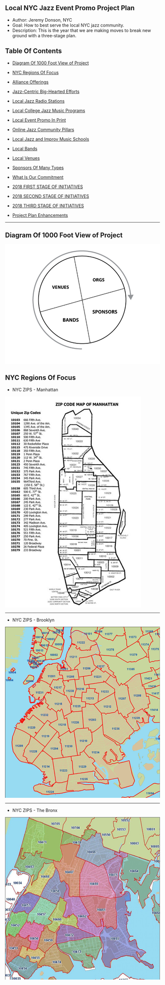 ## Local NYC Jazz Event Promo Project Plan

- Author: Jeremy Donson, NYC
- Goal: How to best serve the local NYC jazz community.
- Description: This is the year that we are making moves to break new ground with a three-stage plan.  

## Table Of Contents

- [Diagram Of 1000 Foot View of Project](#diagram-of-1000-foot-view-of-project)

- [NYC Regions Of Focus](jazz-promo-nyc.md#nyc-regions-of-focus)

- [Alliance Offerings](jazz-promo-nyc.md#alliance-offerings)

- [Jazz-Centric Big-Hearted Efforts](jazz-promo-nyc.md#jazz-centric-big-hearted-efforts)

- [Local Jazz Radio Stations](jazz-promo-nyc.md#local-jazz-radio-stations)

- [Local College Jazz Music Programs](jazz-promo-nyc.md#local-college-jazz-music-programs)

- [Local Event Promo In Print](jazz-promo-nyc.md#local-event-promo-in-print)

- [Online Jazz Community Pillars](jazz-promo-nyc.md#online-jazz-community-pillars)

- [Local Jazz and Improv Music Schools](jazz-promo-nyc.md#local-jazz-and-improv-music-schools)

- [Local Bands](jazz-promo-nyc.md#local-bands)

- [Local Venues](jazz-promo-nyc.md#local-venues)

- [Sponsors Of Many Types](jazz-promo-nyc.md#sponsors-of-many-types)


- [What Is Our Commitment](jazz-promo-nyc.md#what-is-our-commitment)

- [2018 FIRST STAGE OF INITIATIVES](jazz-promo-nyc.md#2018-first-stage-of-intiatives)

- [2018 SECOND STAGE OF INITIATIVES](jazz-promo-nyc.md#2018-second-stage-of-intiatives)

- [2018 THIRD STAGE OF INITIATIVES](jazz-promo-nyc.md#2018-third-stage-of-intiatives)

- [Project Plan Enhancements](jazz-promo-nyc.md#project-plan-enhancements)

---

## Diagram Of 1000 Foot View of Project

![1000 foor view diagram](images/2018-Local-Event-Promo-Project-Diagram.png)

## NYC Regions Of Focus

- NYC ZIPS - Manhattan

![NYC ZIPS - Manhattan](images/manhattan-zips.png)

---

- NYC ZIPS - Brooklyn

![NYC ZIPS - Brooklyn](images/brooklyn-zips.jpg)

---

- NYC ZIPS - The Bronx

![NYC ZIPS - Bronx](images/bronx-zip-codes-map.jpg)
